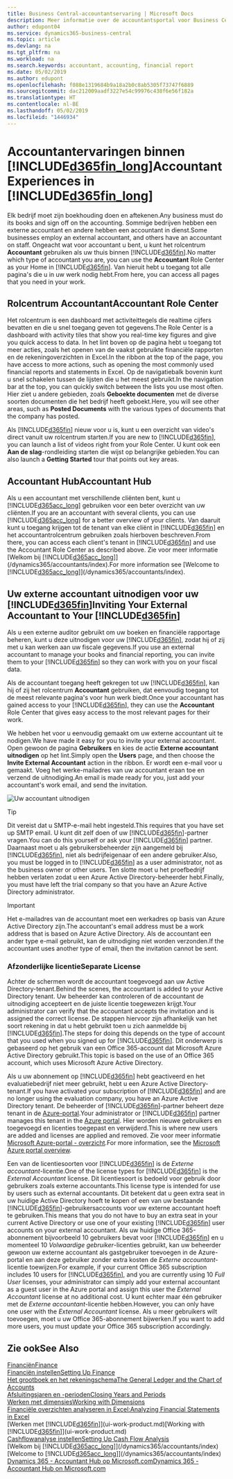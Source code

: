 ```yaml
---
title: Business Central-accountantservaring | Microsoft Docs
description: Meer informatie over de accountantsportal voor Business Central en het accountantrolcentrum dat interne en externe accountants in het cliëntbedrijf ondersteunt.
author: edupont04
ms.service: dynamics365-business-central
ms.topic: article
ms.devlang: na
ms.tgt_pltfrm: na
ms.workload: na
ms.search.keywords: accountant, accounting, financial report
ms.date: 05/02/2019
ms.author: edupont
ms.openlocfilehash: f088e1319684b9a18a2b0c8ab5305f73747f6889
ms.sourcegitcommit: dac212009aadf3227e54c99976c438f6e56f182a
ms.translationtype: HT
ms.contentlocale: nl-BE
ms.lasthandoff: 05/02/2019
ms.locfileid: "1446934"
---
```

# <a name="accountant-experiences-in-included365finlongincludesd365finlongmdmd"></a><span data-ttu-id="b7ff3-103">Accountantervaringen binnen [!INCLUDE[d365fin_long](includes/d365fin_long_md.md)]</span><span class="sxs-lookup"><span data-stu-id="b7ff3-103">Accountant Experiences in [!INCLUDE[d365fin_long](includes/d365fin_long_md.md)]</span></span>
<span data-ttu-id="b7ff3-104">Elk bedrijf moet zijn boekhouding doen en aftekenen.</span><span class="sxs-lookup"><span data-stu-id="b7ff3-104">Any business must do its books and sign off on the accounting.</span></span> <span data-ttu-id="b7ff3-105">Sommige bedrijven hebben een externe accountant en andere hebben een accountant in dienst.</span><span class="sxs-lookup"><span data-stu-id="b7ff3-105">Some businesses employ an external accountant, and others have an accountant on staff.</span></span> <span data-ttu-id="b7ff3-106">Ongeacht wat voor accountant u bent, u kunt het rolcentrum **Accountant** gebruiken als uw thuis binnen [!INCLUDE[d365fin](includes/d365fin_md.md)].</span><span class="sxs-lookup"><span data-stu-id="b7ff3-106">No matter which type of accountant you are, you can use the **Accountant** Role Center as your Home in [!INCLUDE[d365fin](includes/d365fin_md.md)].</span></span> <span data-ttu-id="b7ff3-107">Van hieruit hebt u toegang tot alle pagina's die u in uw werk nodig hebt.</span><span class="sxs-lookup"><span data-stu-id="b7ff3-107">From here, you can access all pages that you need in your work.</span></span>  

## <a name="accountant-role-center"></a><span data-ttu-id="b7ff3-108">Rolcentrum Accountant</span><span class="sxs-lookup"><span data-stu-id="b7ff3-108">Accountant Role Center</span></span>
<span data-ttu-id="b7ff3-109">Het rolcentrum is een dashboard met activiteittegels die realtime cijfers bevatten en die u snel toegang geven tot gegevens.</span><span class="sxs-lookup"><span data-stu-id="b7ff3-109">The Role Center is a dashboard with activity tiles that show you real-time key figures and give you quick access to data.</span></span> <span data-ttu-id="b7ff3-110">In het lint boven op de pagina hebt u toegang tot meer acties, zoals het openen van de vaakst gebruikte financiële rapporten en de rekeningoverzichten in Excel.</span><span class="sxs-lookup"><span data-stu-id="b7ff3-110">In the ribbon at the top of the page, you have access to more actions, such as opening the most commonly used financial reports and statements in Excel.</span></span> <span data-ttu-id="b7ff3-111">Op de navigatiebalk bovenin kunt u snel schakelen tussen de lijsten die u het meest gebruikt.</span><span class="sxs-lookup"><span data-stu-id="b7ff3-111">In the navigation bar at the top, you can quickly switch between the lists you use most often.</span></span> <span data-ttu-id="b7ff3-112">Hier ziet u andere gebieden, zoals **Geboekte documenten** met de diverse soorten documenten die het bedrijf heeft geboekt.</span><span class="sxs-lookup"><span data-stu-id="b7ff3-112">Here, you will see other areas, such as **Posted Documents** with the various types of documents that the company has posted.</span></span>  

<span data-ttu-id="b7ff3-113">Als [!INCLUDE[d365fin](includes/d365fin_md.md)] nieuw voor u is, kunt u een overzicht van video's direct vanuit uw rolcentrum starten.</span><span class="sxs-lookup"><span data-stu-id="b7ff3-113">If you are new to [!INCLUDE[d365fin](includes/d365fin_md.md)], you can launch a list of videos right from your Role Center.</span></span> <span data-ttu-id="b7ff3-114">U kunt ook een **Aan de slag**-rondleiding starten die wijst op belangrijke gebieden.</span><span class="sxs-lookup"><span data-stu-id="b7ff3-114">You can also launch a **Getting Started** tour that points out key areas.</span></span>  

## <a name="accountant-hub"></a><span data-ttu-id="b7ff3-115">Accountant Hub</span><span class="sxs-lookup"><span data-stu-id="b7ff3-115">Accountant Hub</span></span>
<span data-ttu-id="b7ff3-116">Als u een accountant met verschillende cliënten bent, kunt u [!INCLUDE[d365acc_long](includes/d365acc_long_md.md)] gebruiken voor een beter overzicht van uw cliënten.</span><span class="sxs-lookup"><span data-stu-id="b7ff3-116">If you are an accountant with several clients, you can use [!INCLUDE[d365acc_long](includes/d365acc_long_md.md)] for a better overview of your clients.</span></span> <span data-ttu-id="b7ff3-117">Van daaruit kunt u toegang krijgen tot de tenant van elke cliënt in [!INCLUDE[d365fin](includes/d365fin_md.md)] en het accountantrolcentrum gebruiken zoals hierboven beschreven.</span><span class="sxs-lookup"><span data-stu-id="b7ff3-117">From there, you can access each client's tenant in [!INCLUDE[d365fin](includes/d365fin_md.md)] and use the Accountant Role Center as described above.</span></span> <span data-ttu-id="b7ff3-118">Zie voor meer informatie [Welkom bij [!INCLUDE[d365acc_long](includes/d365acc_long_md.md)]](/dynamics365/accountants/index).</span><span class="sxs-lookup"><span data-stu-id="b7ff3-118">For more information see [Welcome to [!INCLUDE[d365acc_long](includes/d365acc_long_md.md)]](/dynamics365/accountants/index).</span></span>

## <a name="inviting-your-external-accountant-to-your-included365finincludesd365finmdmd"></a><span data-ttu-id="b7ff3-119">Uw externe accountant uitnodigen voor uw [!INCLUDE[d365fin](includes/d365fin_md.md)]</span><span class="sxs-lookup"><span data-stu-id="b7ff3-119">Inviting Your External Accountant to Your [!INCLUDE[d365fin](includes/d365fin_md.md)]</span></span>
<span data-ttu-id="b7ff3-120">Als u een externe auditor gebruikt om uw boeken en financiële rapportage beheren, kunt u deze uitnodigen voor uw [!INCLUDE[d365fin](includes/d365fin_md.md)], zodat hij of zij met u kan werken aan uw fiscale gegevens.</span><span class="sxs-lookup"><span data-stu-id="b7ff3-120">If you use an external accountant to manage your books and financial reporting, you can invite them to your [!INCLUDE[d365fin](includes/d365fin_md.md)] so they can work with you on your fiscal data.</span></span>

<span data-ttu-id="b7ff3-121">Als de accountant toegang heeft gekregen tot uw [!INCLUDE[d365fin](includes/d365fin_md.md)], kan hij of zij het rolcentrum **Accountant** gebruiken, dat eenvoudig toegang tot de meest relevante pagina's voor hun werk biedt.</span><span class="sxs-lookup"><span data-stu-id="b7ff3-121">Once your accountant has gained access to your [!INCLUDE[d365fin](includes/d365fin_md.md)], they can use the **Accountant** Role Center that gives easy access to the most relevant pages for their work.</span></span>  

<span data-ttu-id="b7ff3-122">We hebben het voor u eenvoudig gemaakt om uw externe accountant uit te nodigen.</span><span class="sxs-lookup"><span data-stu-id="b7ff3-122">We have made it easy for you to invite your external accountant.</span></span> <span data-ttu-id="b7ff3-123">Open gewoon de pagina **Gebruikers** en kies de actie **Externe accountant uitnodigen** op het lint.</span><span class="sxs-lookup"><span data-stu-id="b7ff3-123">Simply open the **Users** page, and then choose the **Invite External Accountant** action in the ribbon.</span></span> <span data-ttu-id="b7ff3-124">Er wordt een e-mail voor u gemaakt. Voeg het werke-mailadres van uw accountant eraan toe en verzend de uitnodiging.</span><span class="sxs-lookup"><span data-stu-id="b7ff3-124">An email is made ready for you, just add your accountant's work email, and send the invitation.</span></span>  

![Uw accountant uitnodigen](./media/finance-invite-accountant/invite-accountant.png)

> [!TIP]  
>  <span data-ttu-id="b7ff3-126">Dit vereist dat u SMTP-e-mail hebt ingesteld.</span><span class="sxs-lookup"><span data-stu-id="b7ff3-126">This requires that you have set up SMTP email.</span></span> <span data-ttu-id="b7ff3-127">U kunt dit zelf doen of uw [!INCLUDE[d365fin](includes/d365fin_md.md)]-partner vragen.</span><span class="sxs-lookup"><span data-stu-id="b7ff3-127">You can do this yourself or ask your [!INCLUDE[d365fin](includes/d365fin_md.md)] partner.</span></span> <span data-ttu-id="b7ff3-128">Daarnaast moet u als gebruikersbeheerder zijn aangemeld bij [!INCLUDE[d365fin](includes/d365fin_md.md)], niet als bedrijfeigenaar of een andere gebruiker.</span><span class="sxs-lookup"><span data-stu-id="b7ff3-128">Also, you must be logged in to [!INCLUDE[d365fin](includes/d365fin_md.md)] as a user administrator, not as the business owner or other users.</span></span> <span data-ttu-id="b7ff3-129">Ten slotte moet u het proefbedrijf hebben verlaten zodat u een Azure Active Directory-beheerder hebt.</span><span class="sxs-lookup"><span data-stu-id="b7ff3-129">Finally, you must have left the trial company so that you have an Azure Active Directory administrator.</span></span>  

> [!IMPORTANT]  
> <span data-ttu-id="b7ff3-130">Het e-mailadres van de accountant moet een werkadres op basis van Azure Active Directory zijn.</span><span class="sxs-lookup"><span data-stu-id="b7ff3-130">The accountant's email address must be a work address that is based on Azure Active Directory.</span></span> <span data-ttu-id="b7ff3-131">Als de accountant een ander type e-mail gebruikt, kan de uitnodiging niet worden verzonden.</span><span class="sxs-lookup"><span data-stu-id="b7ff3-131">If the accountant uses another type of email, then the invitation cannot be sent.</span></span>  

### <a name="separate-license"></a><span data-ttu-id="b7ff3-132">Afzonderlijke licentie</span><span class="sxs-lookup"><span data-stu-id="b7ff3-132">Separate License</span></span>
<span data-ttu-id="b7ff3-133">Achter de schermen wordt de accountant toegevoegd aan uw Active Directory-tenant.</span><span class="sxs-lookup"><span data-stu-id="b7ff3-133">Behind the scenes, the accountant is added to your Active Directory tenant.</span></span> <span data-ttu-id="b7ff3-134">Uw beheerder kan controleren of de accountant de uitnodiging accepteert en de juiste licentie toegewezen krijgt.</span><span class="sxs-lookup"><span data-stu-id="b7ff3-134">Your administrator can verify that the accountant accepts the invitation and is assigned the correct license.</span></span> <span data-ttu-id="b7ff3-135">De stappen hiervoor zijn afhankelijk van het soort rekening in dat u hebt gebruikt toen u zich aanmeldde bij [!INCLUDE[d365fin](includes/d365fin_md.md)].</span><span class="sxs-lookup"><span data-stu-id="b7ff3-135">The steps for doing this depends on the type of account that you used when you signed up for [!INCLUDE[d365fin](includes/d365fin_md.md)].</span></span> <span data-ttu-id="b7ff3-136">Dit onderwerp is gebaseerd op het gebruik van een Office 365-account dat Microsoft Azure Active Directory gebruikt.</span><span class="sxs-lookup"><span data-stu-id="b7ff3-136">This topic is based on the use of an Office 365 account, which uses Microsoft Azure Active Directory.</span></span>  

<span data-ttu-id="b7ff3-137">Als u uw abonnement op [!INCLUDE[d365fin](includes/d365fin_md.md)] hebt geactiveerd en het evaluatiebedrijf niet meer gebruikt, hebt u een Azure Active Directory-tenant.</span><span class="sxs-lookup"><span data-stu-id="b7ff3-137">If you have activated your subscription of [!INCLUDE[d365fin](includes/d365fin_md.md)] and are no longer using the evaluation company, you have an Azure Active Directory tenant.</span></span> <span data-ttu-id="b7ff3-138">De beheerder of [!INCLUDE[d365fin](includes/d365fin_md.md)]-partner beheert deze tenant in de [Azure-portal](https://portal.azure.com).</span><span class="sxs-lookup"><span data-stu-id="b7ff3-138">Your administrator or [!INCLUDE[d365fin](includes/d365fin_md.md)] partner manages this tenant in the [Azure portal](https://portal.azure.com).</span></span> <span data-ttu-id="b7ff3-139">Hier worden nieuwe gebruikers en toegevoegd en licenties toegepast en verwijderd.</span><span class="sxs-lookup"><span data-stu-id="b7ff3-139">This is where new users are added and licenses are applied and removed.</span></span> <span data-ttu-id="b7ff3-140">Zie voor meer informatie [Microsoft Azure-portal - overzicht](https://docs.microsoft.com/en-us/azure/azure-portal-overview).</span><span class="sxs-lookup"><span data-stu-id="b7ff3-140">For more information, see the [Microsoft Azure portal overview](https://docs.microsoft.com/en-us/azure/azure-portal-overview).</span></span>  

<span data-ttu-id="b7ff3-141">Een van de licentiesoorten voor [!INCLUDE[d365fin](includes/d365fin_md.md)] is de *Externe accountant*-licentie.</span><span class="sxs-lookup"><span data-stu-id="b7ff3-141">One of the license types for [!INCLUDE[d365fin](includes/d365fin_md.md)] is the *External Accountant* license.</span></span> <span data-ttu-id="b7ff3-142">Dit licentiesoort is bedoeld voor gebruik door gebruikers zoals externe accountants.</span><span class="sxs-lookup"><span data-stu-id="b7ff3-142">This license type is intended for use by users such as external accountants.</span></span> <span data-ttu-id="b7ff3-143">Dit betekent dat u geen extra seat in uw huidige Active Directory hoeft te kopen of een van uw bestaande [!INCLUDE[d365fin](includes/d365fin_md.md)]-gebruikersaccounts voor uw externe accountant hoeft te gebruiken.</span><span class="sxs-lookup"><span data-stu-id="b7ff3-143">This means that you do not have to buy an extra seat in your current Active Directory or use one of your existing [!INCLUDE[d365fin](includes/d365fin_md.md)] user accounts on your external accountant.</span></span> <span data-ttu-id="b7ff3-144">Als uw huidige Office 365-abonnement bijvoorbeeld 10 gebruikers bevat voor [!INCLUDE[d365fin](includes/d365fin_md.md)] en u momenteel 10 *Volwaardige gebruiker*-licenties gebruikt, kan uw beheerder gewoon uw externe accountant als gastgebruiker toevoegen in de Azure-portal en aan deze gebruiker zonder extra kosten de *Externe accountant*-licentie toewijzen.</span><span class="sxs-lookup"><span data-stu-id="b7ff3-144">For example, if your current Office 365 subscription includes 10 users for [!INCLUDE[d365fin](includes/d365fin_md.md)], and you are currently using 10 *Full User* licenses, your administrator can simply add your external accountant as a guest user in the Azure portal and assign this user the *External Accountant* license at no additional cost.</span></span> <span data-ttu-id="b7ff3-145">U kunt echter maar één gebruiker met de *Externe accountant*-licentie hebben.</span><span class="sxs-lookup"><span data-stu-id="b7ff3-145">However, you can only have one user with the *External Accountant* license.</span></span> <span data-ttu-id="b7ff3-146">Als u meer gebruikers wilt toevoegen, moet u uw Office 365-abonnement bijwerken.</span><span class="sxs-lookup"><span data-stu-id="b7ff3-146">If you want to add more users, you must update your Office 365 subscription accordingly.</span></span>

## <a name="see-also"></a><span data-ttu-id="b7ff3-147">Zie ook</span><span class="sxs-lookup"><span data-stu-id="b7ff3-147">See Also</span></span>
[<span data-ttu-id="b7ff3-148">Financiën</span><span class="sxs-lookup"><span data-stu-id="b7ff3-148">Finance</span></span>](finance.md)  
[<span data-ttu-id="b7ff3-149">Financiën instellen</span><span class="sxs-lookup"><span data-stu-id="b7ff3-149">Setting Up Finance</span></span>](finance-setup-finance.md)  
[<span data-ttu-id="b7ff3-150">Het grootboek en het rekeningschema</span><span class="sxs-lookup"><span data-stu-id="b7ff3-150">The General Ledger and the Chart of Accounts</span></span>](finance-general-ledger.md)  
[<span data-ttu-id="b7ff3-151">Afsluitingsjaren en -perioden</span><span class="sxs-lookup"><span data-stu-id="b7ff3-151">Closing Years and Periods</span></span>](year-close-years-periods.md)  
[<span data-ttu-id="b7ff3-152">Werken met dimensies</span><span class="sxs-lookup"><span data-stu-id="b7ff3-152">Working with Dimensions</span></span>](finance-dimensions.md)  
[<span data-ttu-id="b7ff3-153">Financiële overzichten analyseren in Excel:</span><span class="sxs-lookup"><span data-stu-id="b7ff3-153">Analyzing Financial Statements in Excel</span></span>](finance-analyze-excel.md)  
<span data-ttu-id="b7ff3-154">[Werken met [!INCLUDE[d365fin](includes/d365fin_md.md)]](ui-work-product.md)</span><span class="sxs-lookup"><span data-stu-id="b7ff3-154">[Working with [!INCLUDE[d365fin](includes/d365fin_md.md)]](ui-work-product.md)</span></span>  
[<span data-ttu-id="b7ff3-155">Cashflowanalyse instellen</span><span class="sxs-lookup"><span data-stu-id="b7ff3-155">Setting Up Cash Flow Analysis</span></span>](finance-setup-cash-flow-analyses.md)  
<span data-ttu-id="b7ff3-156">[Welkom bij [!INCLUDE[d365acc_long](includes/d365acc_long_md.md)]](/dynamics365/accountants/index)</span><span class="sxs-lookup"><span data-stu-id="b7ff3-156">[Welcome to [!INCLUDE[d365acc_long](includes/d365acc_long_md.md)]](/dynamics365/accountants/index)</span></span>  
[<span data-ttu-id="b7ff3-157">Dynamics 365 - Accountant Hub op Microsoft.com</span><span class="sxs-lookup"><span data-stu-id="b7ff3-157">Dynamics 365 - Accountant Hub on Microsoft.com</span></span>](https://www.microsoft.com/en-us/dynamics365/financial-insights-for-accountants)  
